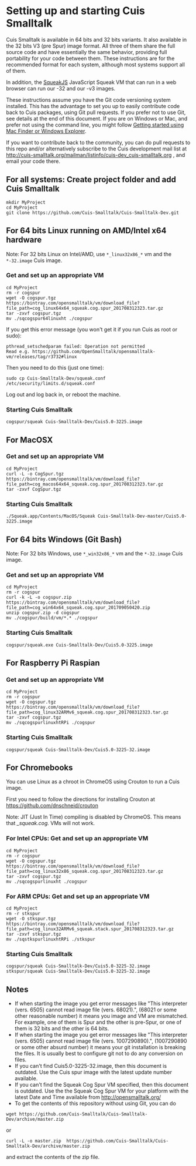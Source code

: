 # Setting up and starting Cuis Smalltalk #

Cuis Smalltalk is available in 64 bits and 32 bits variants. It also available in the 32 bits V3 (pre Spur) image format. All three of them share the full source code and have essentially the same behavior, providing full portability for your code between them. These instructions are for the recommended format for each system, although most systems support all of them.

In addition, the [SqueakJS](https://squeak.js.org) JavaScript Squeak VM that can run in a web browser can run our -32 and our -v3 images.

These instructions assume you have the Git code versioning system installed. This has the advantage to set you up to easily contribute code back to Cuis packages, using Git pull requests. If you prefer not to use Git, see details at the end of this document. If you are on Windows or Mac, and prefer not using the command line, you might follow [Getting started using Mac Finder or Windows Explorer](GettingStarted-NoCommandLine.md).

If you want to contribute back to the community, you can do pull requests to this repo and/or alternatively subscribe to the Cuis development mail list at http://cuis-smalltalk.org/mailman/listinfo/cuis-dev_cuis-smalltalk.org , and email your code there.

## For all systems: Create project folder and add Cuis Smalltalk ##
```
mkdir MyProject
cd MyProject
git clone https://github.com/Cuis-Smalltalk/Cuis-Smalltalk-Dev.git
```

## For 64 bits Linux running on AMD/Intel x64 hardware ##

Note: For 32 bits Linux on Intel/AMD, use ```*_linux32x86_*``` vm and the ```*-32.image``` Cuis image.

### Get and set up an appropriate VM ###
```
cd MyProject
rm -r cogspur
wget -O cogspur.tgz https://bintray.com/opensmalltalk/vm/download_file?file_path=cog_linux64x64_squeak.cog.spur_201708312323.tar.gz
tar -zxvf cogspur.tgz
mv ./sqcogspur64linuxht ./cogspur
```
If you get this error message (you won't get it if you run Cuis as root or sudo):
```
pthread_setschedparam failed: Operation not permitted
Read e.g. https://github.com/OpenSmalltalk/opensmalltalk-vm/releases/tag/r3732#linux
```
Then you need to do this (just one time):
```
sudo cp Cuis-Smalltalk-Dev/squeak.conf /etc/security/limits.d/squeak.conf
```
Log out and log back in, or reboot the machine.

### Starting Cuis Smalltalk ###
```
cogspur/squeak Cuis-Smalltalk-Dev/Cuis5.0-3225.image
```

## For MacOSX ##

### Get and set up an appropriate VM ###
```
cd MyProject
curl -L -o CogSpur.tgz https://bintray.com/opensmalltalk/vm/download_file?file_path=cog_macos64x64_squeak.cog.spur_201708312323.tar.gz
tar -zxvf CogSpur.tgz
```

### Starting Cuis Smalltalk ###

```
./Squeak.app/Contents/MacOS/Squeak Cuis-Smalltalk-Dev-master/Cuis5.0-3225.image
```

## For 64 bits Windows (Git Bash) ##

Note: For 32 bits Windows, use ```*_win32x86_*``` vm and the ```*-32.image``` Cuis image.

### Get and set up an appropriate VM ###
```
cd MyProject
rm -r cogspur
curl -k -L -o cogspur.zip https://bintray.com/opensmalltalk/vm/download_file?file_path=cog_win64x64_squeak.cog.spur_201709050420.zip
unzip cogspur.zip -d cogspur
mv ./cogspur/build/vm/*.* ./cogspur
```

### Starting Cuis Smalltalk ###
```
cogspur/squeak.exe Cuis-Smalltalk-Dev/Cuis5.0-3225.image
```

## For Raspberry Pi Raspian ##

### Get and set up an appropriate VM ###
```
cd MyProject
rm -r cogspur
wget -O cogspur.tgz https://bintray.com/opensmalltalk/vm/download_file?file_path=cog_linux32ARMv6_squeak.cog.spur_201708312323.tar.gz
tar -zxvf cogspur.tgz
mv ./sqcogspurlinuxhtRPi ./cogspur
```

### Starting Cuis Smalltalk ###
```
cogspur/squeak Cuis-Smalltalk-Dev/Cuis5.0-3225-32.image
```

## For Chromebooks ##

You can use Linux as a chroot in ChromeOS using Crouton to run a Cuis image.

First you need to follow the directions for installing Crouton at
	https://github.com/dnschneid/crouton

Note: JIT (Just In Time) compiling is disabled by ChromeOS. This means that *_squeak.cog.* VMs will not work.

### For Intel CPUs: Get and set up an appropriate VM ###
```
cd MyProject
rm -r cogspur
wget -O cogspur.tgz https://bintray.com/opensmalltalk/vm/download_file?file_path=cog_linux32x86_squeak.cog.spur_201708312323.tar.gz
tar -zxvf cogspur.tgz
mv ./sqcogspurlinuxht ./cogspur
```
### For ARM CPUs: Get and set up an appropriate VM ###
```
cd MyProject
rm -r stkspur
wget -O stkspur.tgz https://bintray.com/opensmalltalk/vm/download_file?file_path=cog_linux32ARMv6_squeak.stack.spur_201708312323.tar.gz
tar -zxvf stkspur.tgz
mv ./sqstkspurlinuxhtRPi ./stkspur
```

### Starting Cuis Smalltalk ###
```
cogspur/squeak Cuis-Smalltalk-Dev/Cuis5.0-3225-32.image
stkspur/squeak Cuis-Smalltalk-Dev/Cuis5.0-3225-32.image
```

## Notes ##
* If when starting the image you get error messages like "This interpreter (vers. 6505) cannot read image file (vers. 68021).", (68021 or some other reasonable number) it means you image and VM are mismatched. For example, one of them is Spur and the other is pre-Spur, or one of them is 32 bits and the other is 64 bits.
* If when starting the image you get error messages like "This interpreter (vers. 6505) cannot read image file (vers. 1007290890).", (1007290890 or some other absurd number) it means your git installation is breaking the files. It is usually best to configure git not to do any conversion on files.
* If you can't find Cuis5.0-3225-32.image, then this document is outdated. Use the Cuis spur image with the latest update number available.
* If you can't find the Squeak Cog Spur VM specified, then this document is outdated. Use the the Squeak Cog Spur VM for your platform with the latest Date and Time available from http://opensmalltalk.org/
* To get the contents of this repository without using Git, you can do
```
wget https://github.com/Cuis-Smalltalk/Cuis-Smalltalk-Dev/archive/master.zip
```
or
```
curl -L -o master.zip  https://github.com/Cuis-Smalltalk/Cuis-Smalltalk-Dev/archive/master.zip
```
and extract the contents of the zip file.
